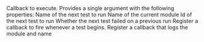 <?xml version="1.0"?>
<?xml-stylesheet type="text/xsl" href="../entries2html.xsl" ?>
<entry type="method" name="QUnit.testStart">
	<title>QUnit.testStart()</title>
	<signature>
		<argument name="callback">
			<desc>Callback to execute. Provides a single argument with the following properties:</desc>
			<type name="Function">
				<argument name="details" type="Object"/>
			</type>
			<property name="name" type="String">
				<desc>Name of the next test to run</desc>
			</property>
			<property name="module" type="String">
				<desc>Name of the current module</desc>
			</property>
			<property name="testId" type="String">
				<desc>Id of the next test to run</desc>
			</property>
			<property name="previousFailure" type="Boolean">
				<desc>Whether the next test failed on a previous run</desc>
			</property>
		</argument>
	</signature>
	<desc>Register a callback to fire whenever a test begins.</desc>
	<example>
		<desc>Register a callback that logs the module and name</desc>
		<code><![CDATA[
QUnit.testStart(function( details ) {
	console.log( "Now running: ", details.module, details.name );
});
]]></code>
	</example>
	<category slug="callbacks"/>
</entry>
